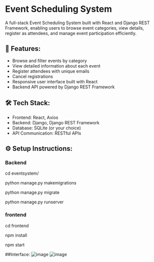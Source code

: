 # Event Scheduling System
A full-stack Event Scheduling System built with React and Django REST Framework, enabling users to browse event categories, view details, register as attendees, and manage event participation efficiently.

## 🚀 Features:
* Browse and filter events by category
* View detailed information about each event
* Register attendees with unique emails
* Cancel registrations
* Responsive user interface built with React
* Backend API powered by Django REST Framework

## 🛠️ Tech Stack:
* Frontend: React, Axios
* Backend: Django, Django REST Framework
* Database: SQLite (or your choice)
* API Communication: RESTful APIs

## ⚙️ Setup Instructions:
### Backend
cd eventsystem/

python manage.py makemigrations

python manage.py migrate

python manage.py runserver

### frontend
cd frontend

npm install

npm start

##Interface:
![image](https://github.com/user-attachments/assets/6688c6be-5d20-4233-a19e-9db4b9428aad)
![image](https://github.com/user-attachments/assets/a1b8921b-517e-4f93-9b1a-8a441bac42e2)


